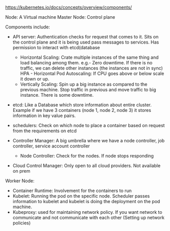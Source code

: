 https://kubernetes.io/docs/concepts/overview/components/

Node: A Virtual machine
Master Node: Control plane

Components include: 
- API server: Authentication checks for request that comes to it. Sits on the control plane and it is being used pass messages to services. Has permission to interact with etcd(database
    - Horizontal Scaling: Crate multiple instances of the same thing and load balancing among them. e.g.- Zero downtime. 
                          If there is no traffic, we can delete other instances (the instances are not in sync)
                          HPA - Horizontal Pod Autoscaling: If CPU goes above or below scale it down or up.
    - Vertically Scaling: Spin up a big instance as compared to the previous machine. 
                          Stop traffic in previous and move traffic to big instance. There is some downtime.

- etcd: Like a Database which store information about entire cluster. 
        Example if we have 3 containers (node 1, node 2, node 3) it stores information in key value pairs.

- schedulers: Check on which node to place a container based on request from the requirements on etcd
- Controller Manager: A big umbrella where we have a node controller, job controller, service account controller 
    - Node Controller: Check for the nodes. If node stops responding

- Cloud Control Manager: Only open to all cloud providers. Not available on prem

Worker Node: 
  - Container Runtime: Involvement for the containers to run
  - Kubelet: Running the pod on the specific node. Scheduler passes information to kubelet and kubelet is doing the deployment on the pod machine.
  - Kubeproxy: used for maintaining network policy. If you want network to communicate and not communicate with each other (Setting up network policies)
